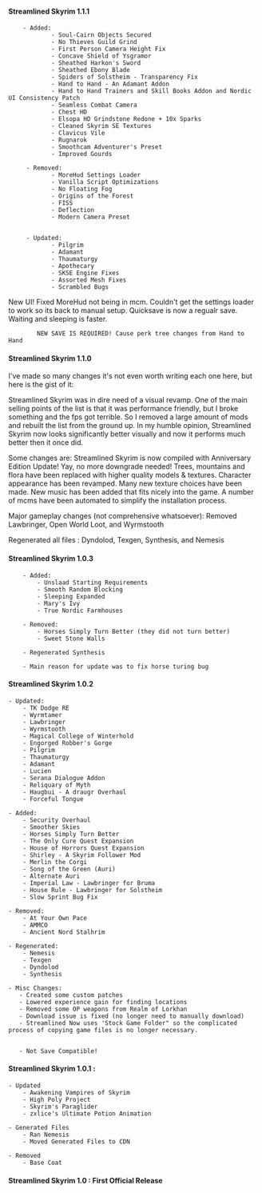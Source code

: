 #### Streamlined Skyrim 1.1.1
        - Added:
                - Soul-Cairn Objects Secured
                - No Thieves Guild Grind
                - First Person Camera Height Fix
                - Concave Shield of Ysgramor
                - Sheathed Harkon's Sword
                - Sheathed Ebony Blade
                - Spiders of Solstheim - Transparency Fix
                - Hand to Hand - An Adamant Addon
                - Hand to Hand Trainers and Skill Books Addon and Nordic UI Consistency Patch
                - Seamless Combat Camera
                - Chest HD
                - Elsopa HD Grindstone Redone + 10x Sparks
                - Cleaned Skyrim SE Textures
                - Clavicus Vile
                - Rugnarok
                - Smoothcam Adventurer's Preset
                - Improved Gourds
                
         - Removed:
                - MoreHud Settings Loader
                - Vanilla Script Optimizations
                - No Floating Fog
                - Origins of the Forest
                - FISS
                - Deflection
                - Modern Camera Preset
                
                
         - Updated:
                - Pilgrim
                - Adamant
                - Thaumaturgy
                - Apothecary
                - SKSE Engine Fixes
                - Assorted Mesh Fixes
                - Scrambled Bugs
             
New UI! Fixed MoreHud not being in mcm. Couldn't get the settings loader to work so its back to manual setup. Quicksave is now a regualr save. Waiting and sleeping is faster.
             
            NEW SAVE IS REQUIRED! Cause perk tree changes from Hand to Hand

#### Streamlined Skyrim 1.1.0

I've made so many changes it's not even worth writing each one here, but here is the gist of it:

Streamlined Skyrim was in dire need of a visual revamp. One of the main selling points of the list is that it was performance friendly, but I broke something and the fps got terrible. So I removed a large amount of mods and rebuilt the list from the ground up. In my humble opinion, Streamlined Skyrim now looks significantly better visually and now it performs much better then it once did.

Some changes are:
Streamlined Skyrim is now compiled with Anniversary Edition Update! Yay, no more downgrade needed!
Trees, mountains and flora have been replaced with higher quality models & textures. Character appearance has been revamped. Many new texture choices have been made. New music has been added that fits nicely into the game. A number of mcms have been automated to simplify the installation process.

Major gameplay changes (not comprehensive whatsoever):
Removed Lawbringer, Open World Loot, and Wyrmstooth

Regenerated all files : Dyndolod, Texgen, Synthesis, and Nemesis


#### Streamlined Skyrim 1.0.3
        - Added:
            - Unslaad Starting Requirements
            - Smooth Random Blocking
            - Sleeping Expanded
            - Mary's Ivy
            - True Nordic Farmhouses
            
        - Removed:
            - Horses Simply Turn Better (they did not turn better)
            - Sweet Stone Walls
            
        - Regenerated Synthesis
                
        - Main reason for update was to fix horse turing bug


#### Streamlined Skyrim 1.0.2
    - Updated:
        - TK Dodge RE
        - Wyrmtamer
        - Lawbringer
        - Wyrmstooth
        - Magical College of Winterhold
        - Engorged Robber's Gorge
        - Pilgrim
        - Thaumaturgy
        - Adamant
        - Lucien
        - Serana Dialogue Addon
        - Reliquary of Myth
        - Haugbui - A draugr Overhaul
        - Forceful Tongue
        
    - Added:
        - Security Overhaul
        - Smoother Skies
        - Horses Simply Turn Better
        - The Only Cure Quest Expansion
        - House of Horrors Quest Expansion
        - Shirley - A Skyrim Follower Mod
        - Merlin the Corgi
        - Song of the Green (Auri)
        - Alternate Auri
        - Imperial Law - Lawbringer for Bruma
        - House Rule - Lawbringer for Solstheim
        - Slow Sprint Bug Fix
        
    - Removed:
        - At Your Own Pace
        - AMMCO
        - Ancient Nord Stalhrim
        
    - Regenerated:
        - Nemesis
        - Texgen
        - Dyndolod
        - Synthesis
        
    - Misc Changes:
       - Created some custom patches  
       - Lowered experience gain for finding locations
       - Removed some OP weapons from Realm of Lorkhan
       - Download issue is fixed (no longer need to manually download)
       - Streamlined Now uses 'Stock Game Folder" so the complicated process of copying game files is no longer necessary.
       
       
       - Not Save Compatible!
     
#### Streamlined Skyrim 1.0.1 :
    - Updated
        - Awakening Vampires of Skyrim
        - High Poly Project
        - Skyrim's Paraglider
        - zxlice's Ultimate Potion Animation
        
    - Generated Files
        - Ran Nemesis
        - Moved Generated Files to CDN
        
    - Removed
        - Base Coat
        

#### Streamlined Skyrim 1.0 : First Official Release


























